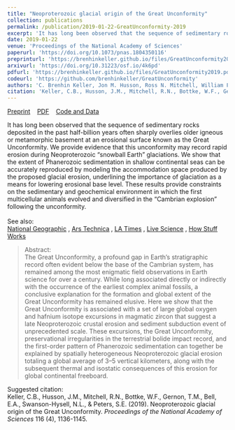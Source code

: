 ```yaml
---
title: "Neoproterozoic glacial origin of the Great Unconformity"
collection: publications
permalink: /publication/2019-01-22-GreatUnconformity-2019
excerpt: 'It has long been observed that the sequence of sedimentary rocks deposited in the past half-billion years often sharply overlies older igneous or metamorphic basement at an erosional surface known as the Great Unconformity. We provide evidence that this unconformity may record rapid erosion during Neoproterozoic “snowball Earth” glaciations. We show that the extent of Phanerozoic sedimentation in shallow continental seas can be accurately reproduced by modeling the accommodation space produced by the proposed glacial erosion, underlining the importance of glaciation as a means for lowering erosional base level. These results provide constraints on the sedimentary and geochemical environment in which the first multicellular animals evolved and diversified in the “Cambrian explosion” following the unconformity. <br><br> See also:<br>[<u>National Geographic</u>](https://www.nationalgeographic.com/science/2018/12/part-earths-crust-went-missing-glaciers-may-be-why-geology/)  ,  [<u>Ars Technica</u>](https://arstechnica.com/science/2019/01/huge-break-in-geological-record-could-be-due-to-a-snowball-earth/)  ,  [<u>LA Times</u>](https://www.latimes.com/science/sciencenow/la-sci-sn-snowball-earth-geology-20190103-story.html)  ,  [<u>Live Science</u>](https://www.livescience.com/64419-earth-missing-rocks-found.html)  ,  [<u>How Stuff Works</u>](https://science.howstuffworks.com/environmental/earth/geology/earths-missing-crust-was-removed-by-glaciers-new-study-says.htm)'
date: 2019-01-22
venue: 'Proceedings of the National Academy of Sciences'
paperurl: 'https://doi.org/10.1073/pnas.1804350116'
preprinturl: 'https://brenhinkeller.github.io/files/GreatUnconformity2019Preprint.pdf'
arxivurl: 'https://doi.org/10.31223/osf.io/4k6pd'
pdfurl: 'https://brenhinkeller.github.io/files/GreatUnconformity2019.pdf'
codeurl: 'https://github.com/brenhinkeller/GreatUnconformity'
authors: 'C. Brenhin Keller, Jon M. Husson, Ross N. Mitchell, William F. Bottke, Thomas M. Gernon, Patrick Boehnke, Elizabeth A. Bell, Nicholas L. Swanson-Hysell, and Shanan E. Peters'
citation: 'Keller, C.B., Husson, J.M., Mitchell, R.N., Bottke, W.F., Gernon, T.M., Bell, E.A., Swanson-Hysell, N.L., &amp; Peters, S.E. (2019). Neoproterozoic glacial origin of the Great Unconformity. <i>Proceedings of the National Academy of Sciences</i> 116 (4), 1136-1145.'
---
```

<a href='https://brenhinkeller.github.io/files/GreatUnconformity2019Preprint.pdf'>Preprint</a>&nbsp;&nbsp;&nbsp;&nbsp;<a href='https://brenhinkeller.github.io/files/GreatUnconformity2019.pdf'>PDF</a>&nbsp;&nbsp;&nbsp;&nbsp;<a href='https://github.com/brenhinkeller/GreatUnconformity'>Code and Data</a>&nbsp;&nbsp;&nbsp;&nbsp;

It has long been observed that the sequence of sedimentary rocks deposited in the past half-billion years often sharply overlies older igneous or metamorphic basement at an erosional surface known as the Great Unconformity. We provide evidence that this unconformity may record rapid erosion during Neoproterozoic “snowball Earth” glaciations. We show that the extent of Phanerozoic sedimentation in shallow continental seas can be accurately reproduced by modeling the accommodation space produced by the proposed glacial erosion, underlining the importance of glaciation as a means for lowering erosional base level. These results provide constraints on the sedimentary and geochemical environment in which the first multicellular animals evolved and diversified in the “Cambrian explosion” following the unconformity. <br><br> See also:<br>[<u>National Geographic</u>](https://www.nationalgeographic.com/science/2018/12/part-earths-crust-went-missing-glaciers-may-be-why-geology/)  ,  [<u>Ars Technica</u>](https://arstechnica.com/science/2019/01/huge-break-in-geological-record-could-be-due-to-a-snowball-earth/)  ,  [<u>LA Times</u>](https://www.latimes.com/science/sciencenow/la-sci-sn-snowball-earth-geology-20190103-story.html)  ,  [<u>Live Science</u>](https://www.livescience.com/64419-earth-missing-rocks-found.html)  ,  [<u>How Stuff Works</u>](https://science.howstuffworks.com/environmental/earth/geology/earths-missing-crust-was-removed-by-glaciers-new-study-says.htm)

>Abstract: <br/>The Great Unconformity, a profound gap in Earth’s stratigraphic record often evident below the base of the Cambrian system, has remained among the most enigmatic field observations in Earth science for over a century. While long associated directly or indirectly with the occurrence of the earliest complex animal fossils, a conclusive explanation for the formation and global extent of the Great Unconformity has remained elusive. Here we show that the Great Unconformity is associated with a set of large global oxygen and hafnium isotope excursions in magmatic zircon that suggest a late Neoproterozoic crustal erosion and sediment subduction event of unprecedented scale. These excursions, the Great Unconformity, preservational irregularities in the terrestrial bolide impact record, and the first-order pattern of Phanerozoic sedimentation can together be explained by spatially heterogeneous Neoproterozoic glacial erosion totaling a global average of 3–5 vertical kilometers, along with the subsequent thermal and isostatic consequences of this erosion for global continental freeboard.

Suggested citation: <br/>Keller, C.B., Husson, J.M., Mitchell, R.N., Bottke, W.F., Gernon, T.M., Bell, E.A., Swanson-Hysell, N.L., & Peters, S.E. (2019). Neoproterozoic glacial origin of the Great Unconformity. <i>Proceedings of the National Academy of Sciences</i> 116 (4), 1136-1145.